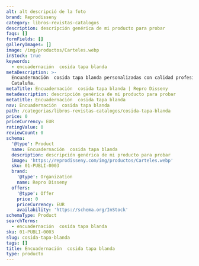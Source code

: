 ```yaml
---
alt: alt descripció de la foto
brand: Reprodisseny
category: libros-revistas-catalogos
description: descripción genérica de mi producto para probar
faqs: []
formFields: []
galleryImages: []
image: /img/productos/Carteles.webp
inStock: true
keywords:
  - encuadernación  cosida tapa blanda
metaDescription: >-
  Encuadernación  cosida tapa blanda personalizadas con calidad profesional en
  Cataluña.
metaTitle: Encuadernación  cosida tapa blanda | Repro Disseny
metadescription: descripción genérica de mi producto para probar
metatitle: Encuadernación  cosida tapa blanda
nav: Encuadernación  cosida tapa blanda
path: /categorias/libros-revistas-catalogos/cosida-tapa-blanda
price: 0
priceCurrency: EUR
ratingValue: 0
reviewCount: 0
schema:
  '@type': Product
  name: Encuadernación  cosida tapa blanda
  description: descripción genérica de mi producto para probar
  image: 'https://reprodisseny.com/img/productos/Carteles.webp'
  sku: 01-PUBLI-0003
  brand:
    '@type': Organization
    name: Repro Disseny
  offers:
    '@type': Offer
    price: 0
    priceCurrency: EUR
    availability: 'https://schema.org/InStock'
schemaType: Product
searchTerms:
  - encuadernación  cosida tapa blanda
sku: 01-PUBLI-0003
slug: cosida-tapa-blanda
tags: []
title: Encuadernación  cosida tapa blanda
type: producto
---
```


